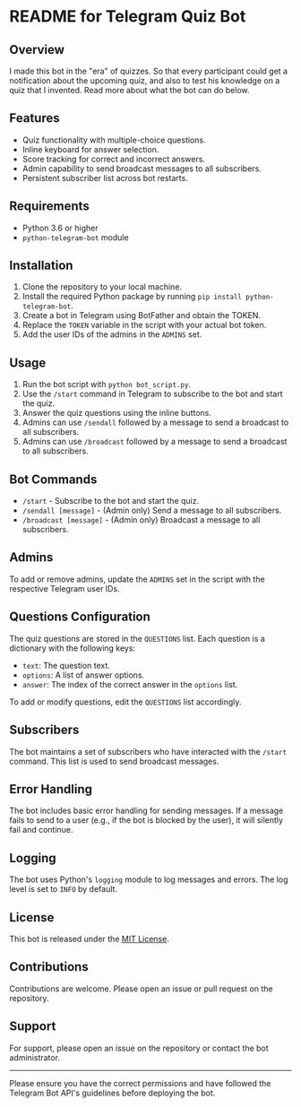 # README for Telegram Quiz Bot

## Overview

I made this bot in the "era" of quizzes. So that every participant could get a notification about the upcoming quiz, and also to test his knowledge on a quiz that I invented. Read more about what the bot can do below.

## Features

- Quiz functionality with multiple-choice questions.
- Inline keyboard for answer selection.
- Score tracking for correct and incorrect answers.
- Admin capability to send broadcast messages to all subscribers.
- Persistent subscriber list across bot restarts.

## Requirements

- Python 3.6 or higher
- `python-telegram-bot` module

## Installation

1. Clone the repository to your local machine.
2. Install the required Python package by running `pip install python-telegram-bot`.
3. Create a bot in Telegram using BotFather and obtain the TOKEN.
4. Replace the `TOKEN` variable in the script with your actual bot token.
5. Add the user IDs of the admins in the `ADMINS` set.

## Usage

1. Run the bot script with `python bot_script.py`.
2. Use the `/start` command in Telegram to subscribe to the bot and start the quiz.
3. Answer the quiz questions using the inline buttons.
4. Admins can use `/sendall` followed by a message to send a broadcast to all subscribers.
5. Admins can use `/broadcast` followed by a message to send a broadcast to all subscribers.

## Bot Commands

- `/start` - Subscribe to the bot and start the quiz.
- `/sendall [message]` - (Admin only) Send a message to all subscribers.
- `/broadcast [message]` - (Admin only) Broadcast a message to all subscribers.

## Admins

To add or remove admins, update the `ADMINS` set in the script with the respective Telegram user IDs.

## Questions Configuration

The quiz questions are stored in the `QUESTIONS` list. Each question is a dictionary with the following keys:

- `text`: The question text.
- `options`: A list of answer options.
- `answer`: The index of the correct answer in the `options` list.

To add or modify questions, edit the `QUESTIONS` list accordingly.

## Subscribers

The bot maintains a set of subscribers who have interacted with the `/start` command. This list is used to send broadcast messages.

## Error Handling

The bot includes basic error handling for sending messages. If a message fails to send to a user (e.g., if the bot is blocked by the user), it will silently fail and continue.

## Logging

The bot uses Python's `logging` module to log messages and errors. The log level is set to `INFO` by default.

## License

This bot is released under the [MIT License](https://opensource.org/licenses/MIT).

## Contributions

Contributions are welcome. Please open an issue or pull request on the repository.

## Support

For support, please open an issue on the repository or contact the bot administrator.

------

Please ensure you have the correct permissions and have followed the Telegram Bot API's guidelines before deploying the bot.